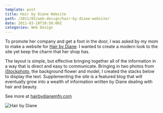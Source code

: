 ```yaml
---
template: post
title: Hair by Diane Website
path: /2011/03/web-design/hair-by-diane-website/
date: 2011-03-10T20:58:00Z
categories: Web Design
---
```

To promote her company and get a foot in the door, I was asked by my mom to make a website for [Hair by Diane](http://www.hairbydianemfn.com). I wanted to create a modern look to the site yet keep the charm that her shop has.

The layout is simple, but effective bringing together all of the information in a way that is direct and easy to communicate. Bringing in two photos from [iStockphoto](http://www.istockphoto.com), the background flower and model, I created the stacks below to display the text. Supplementing the site is a featured blog that will eventually grow into a wealth of information written by Diane dealing with hair and beauty.

See more at [hairbydianemfn.com](http://www.hairbydianemfn.com)

![Hair by Diane](http://cdn.colbyfayock.com/images/2011/hair-by-design-website-design.jpg)